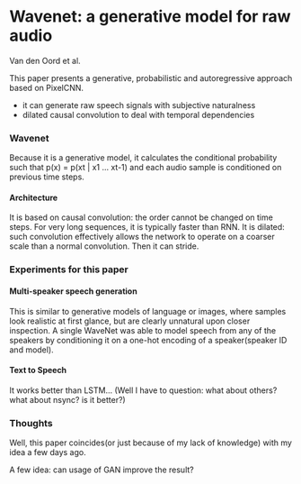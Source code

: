 # Wavenet: a generative model for raw audio 
Van den Oord et al. 

This paper presents a generative, probabilistic and autoregressive approach based on PixelCNN.
* it can generate raw speech signals with subjective naturalness 
* dilated causal convolution to deal with temporal dependencies 

### Wavenet 
Because it is a generative model, it calculates the conditional probability such that p(x) = p(xt | x1 ... xt-1) and each audio sample is conditioned on previous time steps. 

#### Architecture 
It is based on causal convolution: the order cannot be changed on time steps. For very long sequences, it is typically faster than RNN. 
It is dilated: such convolution effectively allows the network to operate on a coarser scale than a normal convolution. Then it can stride. 

### Experiments for this paper 
#### Multi-speaker speech generation 
This is similar to generative models of language or images, where samples look realistic at first glance, but are clearly unnatural upon
closer inspection.
A single WaveNet was able to model speech from any of the speakers by conditioning it on a one-hot encoding of a speaker(speaker ID and model). 
#### Text to Speech
It works better than LSTM... (Well I have to question: what about others? what about nsync? is it better?)
### Thoughts 
Well, this paper coincides(or just because of my lack of knowledge) with my idea a few days ago. 

A few idea: can usage of GAN improve the result? 